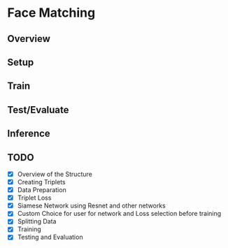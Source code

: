 # Face Matching

## Overview

## Setup

## Train

## Test/Evaluate

## Inference

## TODO
- [x] Overview of the Structure
- [x] Creating Triplets
- [x] Data Preparation
- [x] Triplet Loss
- [x] Siamese Network using Resnet and other networks
- [x] Custom Choice for user for network and Loss selection before training
- [x] Splitting Data
- [x] Training
- [x] Testing and Evaluation